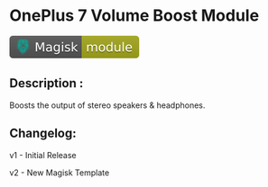 # OnePlus 7 Volume Boost Module
[![Magisk Module](https://raw.githubusercontent.com/acervenky/magiskbadge/master/assets/magiskflat.svg)](https://github.com/topjohnwu/Magisk)

## Description :
Boosts the output of stereo speakers & headphones.

## Changelog:
v1 - Initial Release

v2 - New Magisk Template
